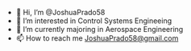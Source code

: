 - 👋 Hi, I’m @JoshuaPrado58
- 👀 I’m interested in Control Systems Engineeing
- 🌱 I’m currently majoring in Aerospace Engineering
- 📫 How to reach me JoshuaPrado58@gmail.com

<!---
JoshuaPrado58/JoshuaPrado58 is a ✨ special ✨ repository because its `README.md` (this file) appears on your GitHub profile.
You can click the Preview link to take a look at your changes.
--->
